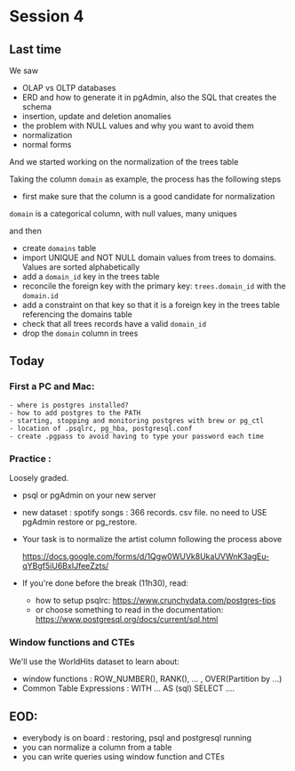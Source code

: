 # Session 4

## Last time

We saw

- OLAP vs OLTP databases
- ERD and how to generate it in pgAdmin, also the SQL that creates the schema
- insertion, update and deletion anomalies
- the problem with NULL values and why you want to avoid them
- normalization
- normal forms

And we started working on the normalization of the trees table

Taking the column ```domain``` as example, the process has the following steps

- first make sure that the column is a good candidate for normalization

```domain``` is a categorical column, with null values, many uniques

and then

- create ```domains``` table
- import UNIQUE and NOT NULL domain values from trees to domains. Values are sorted alphabetically
- add a ```domain_id``` key in the trees table
- reconcile the foreign key with the primary key: ```trees.domain_id``` with the ```domain.id```
- add a constraint on that key so that it is a foreign key in the trees table referencing the domains table
- check that all trees records have a valid ```domain_id```
- drop the ```domain``` column in trees


## Today


### First a PC and Mac:

    - where is postgres installed?
    - how to add postgres to the PATH
    - starting, stopping and monitoring postgres with brew or pg_ctl
    - location of .psqlrc, pg_hba, postgresql.conf
    - create .pgpass to avoid having to type your password each time

### Practice :

Loosely graded.

- psql or pgAdmin on your new server
- new dataset : spotify songs : 366 records. csv file. no need to USE pgAdmin restore or pg_restore.
- Your task is to normalize the artist column following the process above

    https://docs.google.com/forms/d/1Qgw0WUVk8UkaUVWnK3agEu-qYBgf5iU6BxIJfeeZzts/

- If you're done before the break (11h30), read:
    - how to setup psqlrc: https://www.crunchydata.com/postgres-tips
    - or choose something to read in the documentation: https://www.postgresql.org/docs/current/sql.html


### Window functions and CTEs

We'll use the WorldHits dataset to learn about:

- window functions : ROW_NUMBER(), RANK(), ... , OVER(Partition by ...)
- Common Table Expressions : WITH ... AS (sql) SELECT ....

## EOD:

- everybody is on board : restoring, psql and postgresql running
- you can normalize a column from a table
- you can write queries using window function and CTEs


